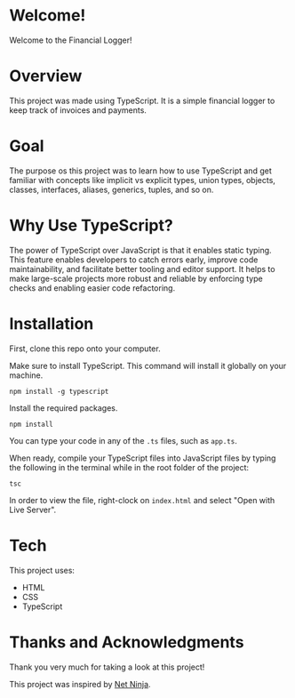 # Welcome!
Welcome to the Financial Logger!

# Overview
This project was made using TypeScript. It is a simple financial logger to keep track of invoices and payments.

# Goal
The purpose os this project was to learn how to use TypeScript and get familiar with concepts like implicit vs explicit types, union types, objects, classes, interfaces, aliases, generics, tuples, and so on. 

# Why Use TypeScript?
The power of TypeScript over JavaScript is that it enables static typing. This feature enables developers to catch errors early, improve code maintainability, and facilitate better tooling and editor support. It helps to make large-scale projects more robust and reliable by enforcing type checks and enabling easier code refactoring.

# Installation
First, clone this repo onto your computer.

Make sure to install TypeScript. This command will install it globally on your machine.

```
npm install -g typescript
```

Install the required packages.
```
npm install
```

You can type your code in any of the `.ts` files, such as `app.ts`.

When ready, compile your TypeScript files into JavaScript files by typing the following in the terminal while in the root folder of the project:
```
tsc
```

In order to view the file, right-clock on `index.html` and select "Open with Live Server".

# Tech
This project uses:
- HTML
- CSS
- TypeScript

# Thanks and Acknowledgments
Thank you very much for taking a look at this project!

This project was inspired by [Net Ninja](https://www.youtube.com/watch?v=2pZmKW9-I_k&list=PL4cUxeGkcC9gUgr39Q_yD6v-bSyMwKPUI&index=1).